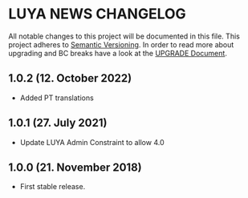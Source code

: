 # LUYA NEWS CHANGELOG

All notable changes to this project will be documented in this file. This project adheres to [Semantic Versioning](http://semver.org/).
In order to read more about upgrading and BC breaks have a look at the [UPGRADE Document](UPGRADE.md).

## 1.0.2 (12. October 2022)

+ Added PT translations

## 1.0.1 (27. July 2021)

+ Update LUYA Admin Constraint to allow 4.0

## 1.0.0 (21. November 2018)

+ First stable release.
